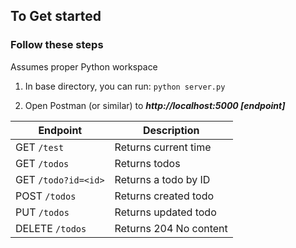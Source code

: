 ## To Get started

### Follow these steps

Assumes proper Python workspace

1. In base directory, you can run: `python server.py`

2. Open Postman (or similar) to **_http://localhost:5000 [endpoint]_**

| Endpoint            | Description            |
| ------------------- | ---------------------- |
| GET `/test`         | Returns current time   |
| GET `/todos`        | Returns todos          |
| GET `/todo?id=<id>` | Returns a todo by ID   |
| POST `/todos`       | Returns created todo   |
| PUT `/todos`        | Returns updated todo   |
| DELETE `/todos`     | Returns 204 No content |
